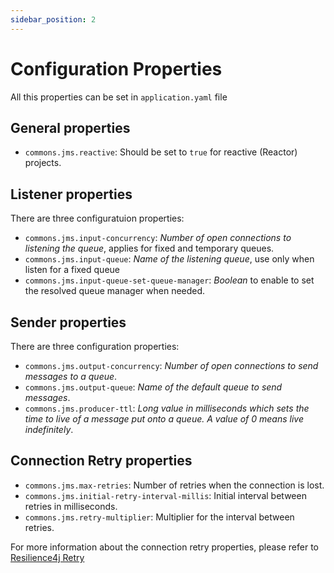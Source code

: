 ```yaml
---
sidebar_position: 2
---
```


# Configuration Properties

All this properties can be set in `application.yaml` file

## General properties

- `commons.jms.reactive`: Should be set to `true` for reactive (Reactor) projects.

## Listener properties

There are three configuratuion properties:

- `commons.jms.input-concurrency`: *Number of open connections to listening the queue*, applies for fixed and temporary queues.
- `commons.jms.input-queue`: *Name of the listening queue*, use only when listen for a fixed queue
- `commons.jms.input-queue-set-queue-manager`: *Boolean* to enable to set the resolved queue manager when needed.

## Sender properties

There are three configuration properties:

- `commons.jms.output-concurrency`: *Number of open connections to send messages to a queue*.
- `commons.jms.output-queue`: *Name of the default queue to send messages*.
- `commons.jms.producer-ttl`: *Long value in milliseconds which sets the time to live of a message put onto a queue. A
  value of 0 means live indefinitely*.

## Connection Retry properties

- `commons.jms.max-retries`: Number of retries when the connection is lost.
- `commons.jms.initial-retry-interval-millis`: Initial interval between retries in milliseconds.
- `commons.jms.retry-multiplier`: Multiplier for the interval between retries.

For more information about the connection retry properties, please refer
to [Resilience4j Retry](https://resilience4j.readme.io/docs/retry)